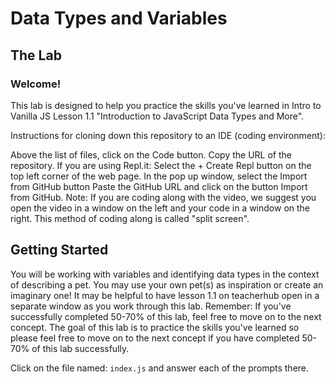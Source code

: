 # Data Types and Variables

## The Lab

### Welcome!
This lab is designed to help you practice the skills you've learned in Intro to Vanilla JS Lesson 1.1 "Introduction to JavaScript  Data Types and More". 

Instructions for cloning down this repository to an IDE (coding environment):

Above the list of files, click on the Code button.
Copy the URL of the repository.
If you are using Repl.it:
Select the + Create Repl button on the top left corner of the web page.
In the pop up window, select the Import from GitHub button
Paste the GitHub URL and click on the button Import from GitHub.
Note: If you are coding along with the video, we suggest you open the video in a window on the left and your code in a window on the right. This method of coding along is called "split screen".


## Getting Started
You will be working with variables and identifying data types in the context of describing a pet. You may use your own pet(s) as inspiration or create an imaginary one! It may be helpful to have lesson 1.1 on teacherhub open in a separate window as you work through this lab. Remember: If you've successfully completed 50-70% of this lab, feel free to move on to the next concept. The goal of this lab is to practice the skills you've learned so please feel free to move on to the next concept if you have completed 50-70% of this lab successfully. 

Click on the file named: `index.js` and answer each of the prompts there. 
